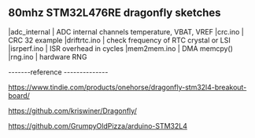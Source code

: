 ##  80mhz STM32L476RE dragonfly sketches

|adc_internal | ADC internal channels temperature, VBAT, VREF
|crc.ino	|   CRC 32 example
|driftrtc.ino | check frequency of RTC crystal or LSI
|isrperf.ino  | ISR overhead in cycles
|mem2mem.ino  | DMA memcpy()
|rng.ino      | hardware RNG


-------reference --------------

https://www.tindie.com/products/onehorse/dragonfly-stm32l4-breakout-board/

https://github.com/kriswiner/Dragonfly/

https://github.com/GrumpyOldPizza/arduino-STM32L4
